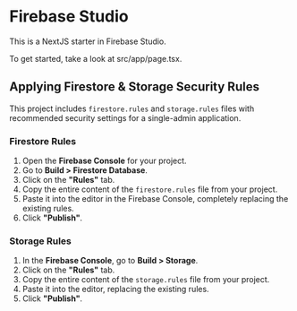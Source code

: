 # Firebase Studio

This is a NextJS starter in Firebase Studio.

To get started, take a look at src/app/page.tsx.

## Applying Firestore & Storage Security Rules

This project includes `firestore.rules` and `storage.rules` files with recommended security settings for a single-admin application.

### Firestore Rules

1.  Open the **Firebase Console** for your project.
2.  Go to **Build > Firestore Database**.
3.  Click on the **"Rules"** tab.
4.  Copy the entire content of the `firestore.rules` file from your project.
5.  Paste it into the editor in the Firebase Console, completely replacing the existing rules.
6.  Click **"Publish"**.

### Storage Rules

1.  In the **Firebase Console**, go to **Build > Storage**.
2.  Click on the **"Rules"** tab.
3.  Copy the entire content of the `storage.rules` file from your project.
4.  Paste it into the editor, replacing the existing rules.
5.  Click **"Publish"**.
